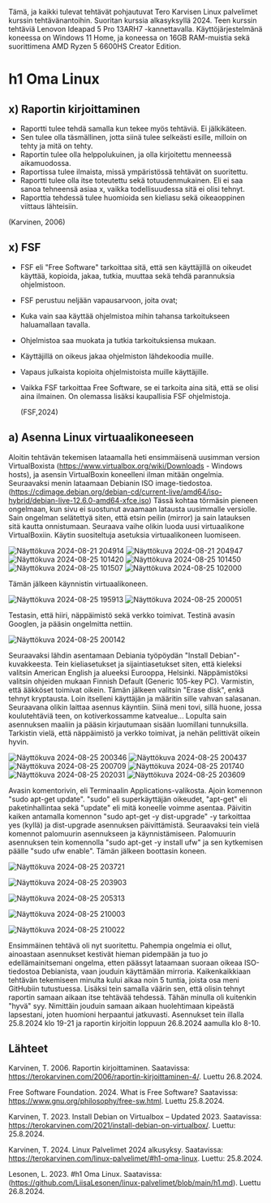 
Tämä, ja kaikki tulevat tehtävät pohjautuvat Tero Karvisen Linux palvelimet kurssin tehtävänantoihin. Suoritan kurssia alkasyksyllä 2024. 
Teen kurssin tehtäviä Lenovon Ideapad 5 Pro 13ARH7 -kannettavalla. Käyttöjärjestelmänä koneessa on Windows 11 Home, ja koneessa on 16GB RAM-muistia sekä suorittimena AMD Ryzen 5 6600HS Creator Edition.

# h1 Oma Linux 

## x) Raportin kirjoittaminen

- Raportti tulee tehdä samalla kun tekee myös tehtäviä. Ei jälkikäteen.
- Sen tulee olla täsmällinen, jotta siinä tulee selkeästi esille, milloin on tehty ja mitä on tehty.
- Raportin tulee olla helppolukuinen, ja olla kirjoitettu menneessä aikamuodossa.
- Raportissa tulee ilmaista, missä ympäristössä tehtävät on suoritettu.
- Raportti tulee olla itse toteutettu sekä totuudenmukainen. Eli ei saa sanoa tehneensä asiaa x, vaikka todellisuudessa sitä ei olisi tehnyt.
- Raporttia tehdessä tulee huomioida sen kieliasu sekä oikeaoppinen viittaus lähteisiin.

(Karvinen, 2006)

## x) FSF

- FSF eli "Free Software" tarkoittaa sitä, että sen käyttäjillä on oikeudet käyttää, kopioida, jakaa, tutkia, muuttaa sekä tehdä parannuksia ohjelmistoon.
- FSF perustuu neljään vapausarvoon, joita ovat;
- Kuka vain saa käyttää ohjelmistoa mihin tahansa tarkoitukseen haluamallaan tavalla.
- Ohjelmistoa saa muokata ja tutkia tarkoituksiensa mukaan.
- Käyttäjillä on oikeus jakaa ohjelmiston lähdekoodia muille.
- Vapaus julkaista kopioita ohjelmistoista muille käyttäjille.

- Vaikka FSF tarkoittaa Free Software, se ei tarkoita aina sitä, että se olisi aina ilmainen. On olemassa lisäksi kaupallisia FSF ohjelmistoja.

  (FSF,2024)

## a) Asenna Linux virtuaalikoneeseen

Aloitin tehtävän tekemisen lataamalla heti ensimmäisenä uusimman version VirtualBoxista (https://www.virtualbox.org/wiki/Downloads - Windows hosts), ja asensin VirtualBoxin koneelleni ilman mitään ongelmia. Seuraavaksi menin lataamaan Debianin ISO image-tiedostoa.
(https://cdimage.debian.org/debian-cd/current-live/amd64/iso-hybrid/debian-live-12.6.0-amd64-xfce.iso)
Tässä kohtaa törmäsin pieneen ongelmaan, kun sivu ei suostunut avaamaan latausta uusimmalle versiolle. Sain ongelman selätettyä siten, että etsin peilin (mirror) ja sain latauksen sitä kautta onnistumaan. 
Seuraava vaihe olikin luoda uusi virtuaalikone VirtualBoxiin. Käytin suositeltuja asetuksia virtuaalikoneen luomiseen.

![Näyttökuva 2024-08-21 204914](https://github.com/user-attachments/assets/7a119edb-b3d1-48d7-943f-28f91dbeb117)
![Näyttökuva 2024-08-21 204947](https://github.com/user-attachments/assets/baaf881f-761e-4ca5-8e5d-88077a5c83ae)
![Näyttökuva 2024-08-25 101420](https://github.com/user-attachments/assets/88f72ef0-ccc4-4079-963a-625269454d16)
![Näyttökuva 2024-08-25 101450](https://github.com/user-attachments/assets/acbfcce9-2b0d-4b0d-9dc3-3adab74a4e8b)
![Näyttökuva 2024-08-25 101507](https://github.com/user-attachments/assets/c8fd4abd-5459-46f7-b7c2-565b9a7d65c5)
![Näyttökuva 2024-08-25 102000](https://github.com/user-attachments/assets/9cfebb1e-4509-44e2-8b31-3b7967b00c19)

Tämän jälkeen käynnistin virtuaalikoneen.

![Näyttökuva 2024-08-25 195913](https://github.com/user-attachments/assets/15e69bad-f1b3-4e0f-b9a9-ac0aa3823888)
![Näyttökuva 2024-08-25 200051](https://github.com/user-attachments/assets/a5d391ad-dab0-4a14-b6f5-234455f03c3c)

Testasin, että hiiri, näppäimistö sekä verkko toimivat. Testinä avasin Googlen, ja pääsin ongelmitta nettiin.

![Näyttökuva 2024-08-25 200142](https://github.com/user-attachments/assets/3e75c1e0-6365-4c37-934f-d8e9e6155dec)

Seuraavaksi lähdin asentamaan Debiania työpöydän "Install Debian"-kuvakkeesta.
Tein kieliasetukset ja sijaintiasetukset siten, että kieleksi valitsin American English ja alueeksi Eurooppa, Helsinki.
Näppämistöksi valitsin ohjeiden mukaan Finnish Default (Generic 105-key PC). Varmistin, että ääkköset toimivat oikein.
Tämän jälkeen valitsin "Erase disk", enkä tehnyt kryptausta. Loin itselleni käyttäjän ja määritin sille vahvan salasanan.
Seuraavana olikin laittaa asennus käyntiin. Siinä meni tovi, sillä huone, jossa koulutehtäviä teen, on kotiverkossamme katvealue... Lopulta sain asennuksen maaliin ja pääsin kirjautumaan sisään luomillani tunnuksilla. Tarkistin vielä, että näppäimistö ja verkko toimivat, ja nehän pelittivät oikein hyvin.

![Näyttökuva 2024-08-25 200346](https://github.com/user-attachments/assets/57a72261-9626-4c4c-86f4-4f594f00225f)
![Näyttökuva 2024-08-25 200437](https://github.com/user-attachments/assets/807b64a3-3404-4d66-bfd2-bf0b28a24005)
![Näyttökuva 2024-08-25 200709](https://github.com/user-attachments/assets/7ae12e88-d425-4f49-b5cd-156d3c8474b5)
![Näyttökuva 2024-08-25 201740](https://github.com/user-attachments/assets/fdafba3e-142e-4c94-9834-2d300fda1360)
![Näyttökuva 2024-08-25 202031](https://github.com/user-attachments/assets/d141658d-4bdc-4911-b46a-e7a864d0b563)
![Näyttökuva 2024-08-25 203609](https://github.com/user-attachments/assets/d905840f-2c63-49a7-8b80-b043a12c1150)

Avasin komentorivin, eli Terminaalin Applications-valikosta. Ajoin komennon "sudo apt-get update". "sudo" eli superkäyttäjän oikeudet, "apt-get" eli paketinhallintaa sekä "update" eli mitä koneelle voimme asentaa. 
Päivitin kaiken antamalla komennon "sudo apt-get -y dist-upgrade" -y tarkoittaa yes (kyllä) ja dist-upgrade asennuksen päivittämistä. Seuraavaksi tein vielä komennot palomuurin asennukseen ja käynnistämiseen.
Palomuurin asennuksen tein komennolla "sudo apt-get -y install ufw" ja sen kytkemisen päälle "sudo ufw enable". Tämän jälkeen boottasin koneen.

![Näyttökuva 2024-08-25 203721](https://github.com/user-attachments/assets/304c2848-d522-4695-a9c4-26780ee81d80)

![Näyttökuva 2024-08-25 203903](https://github.com/user-attachments/assets/a1f33b97-b4dc-4ae8-b780-be173f440dad)

![Näyttökuva 2024-08-25 205313](https://github.com/user-attachments/assets/ee57c91f-e521-497b-96dd-a3b3fa6ce7d8)

![Näyttökuva 2024-08-25 210003](https://github.com/user-attachments/assets/6a83c08c-e7ee-40f8-a207-30335f21d708)

![Näyttökuva 2024-08-25 210022](https://github.com/user-attachments/assets/2203f5bc-463d-444f-85bd-994fd1fab945)

Ensimmäinen tehtävä oli nyt suoritettu. Pahempia ongelmia ei ollut, ainoastaan asennukset kestivät hieman pidempään ja tuo jo edellämainitsemani ongelma, etten päässyt lataamaan suoraan oikeaa ISO-tiedostoa Debianista, vaan jouduin käyttämään mirroria.
Kaikenkaikkiaan tehtävän tekemiseen minulta kului aikaa noin 5 tuntia, joista osa meni GitHubiin tutustuessa. Lisäksi tein samalla väärin sen, että olisin tehnyt raportin samaan aikaan itse tehtävää tehdessä. Tähän minulla oli kuitenkin "hyvä" syy. Nimittäin jouduin samaan aikaan huolehtimaan kipeästä lapsestani, joten huomioni herpaantui jatkuvasti. Asennukset tein illalla 25.8.2024 klo 19-21 ja raportin kirjoitin loppuun 26.8.2024 aamulla klo 8-10. 

## Lähteet

Karvinen, T. 2006. Raportin kirjoittaminen. Saatavissa:
https://terokarvinen.com/2006/raportin-kirjoittaminen-4/. Luettu 26.8.2024.

Free Software Foundation. 2024. What is Free Software? Saatavissa:
https://www.gnu.org/philosophy/free-sw.html. Luettu 25.8.2024.

Karvinen, T. 2023. Install Debian on Virtualbox – Updated 2023. Saatavissa:
https://terokarvinen.com/2021/install-debian-on-virtualbox/. Luettu: 25.8.2024.

Karvinen, T. 2024. Linux Palvelimet 2024 alkusyksy. Saatavissa:
https://terokarvinen.com/linux-palvelimet/#h1-oma-linux. Luettu: 25.8.2024.

Lesonen, L. 2023. #h1 Oma Linux. Saatavissa:
(https://github.com/LiisaLesonen/linux-palvelimet/blob/main/h1.md). Luettu 26.8.2024.









